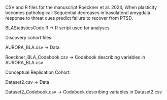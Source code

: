CSV and R files for the manuscript Roeckner et al. 2024, When plasticity becomes pathological: Sequential decreases in basolateral amygdala response to threat cues predict failure to recover from PTSD. 


BLAStatisticsCode.R -> R script used for analyses. 


Discovery cohort files:

AURORA_BLA.csv -> Data

Roeckner_BLA_Codebook.csv -> Codebook describing variables in AURORA_BLA.csv


Conceptual Replication Cohort:

Dataset2.csv -> Data

Dataset2_Codebook.csv -> Codebook describing variables in Dataset2.csv
